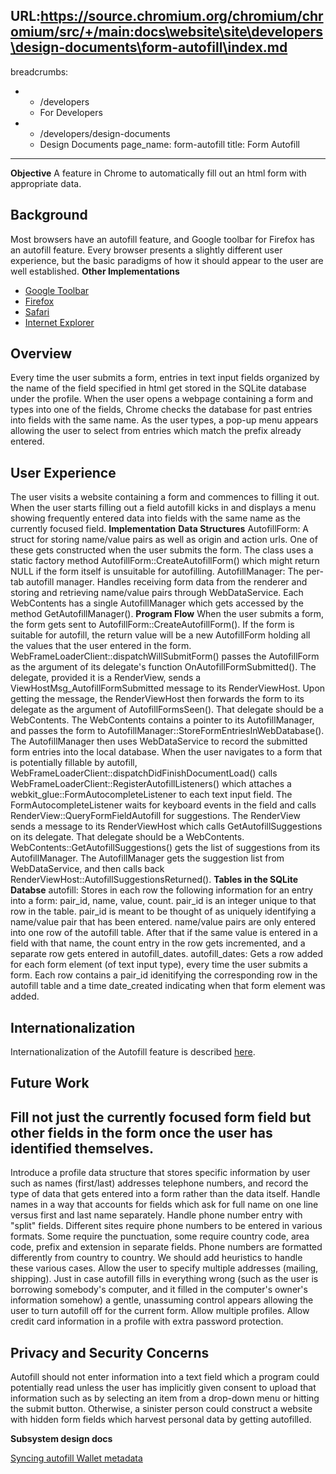 URL:https://source.chromium.org/chromium/chromium/src/+/main:docs\website\site\developers\design-documents\form-autofill\index.md
---
breadcrumbs:
- - /developers
  - For Developers
- - /developers/design-documents
  - Design Documents
page_name: form-autofill
title: Form Autofill
---

**Objective**
A feature in Chrome to automatically fill out an html form with appropriate
data.

## Background

Most browsers have an autofill feature, and Google toolbar for Firefox has an
autofill feature. Every browser presents a slightly different user experience,
but the basic paradigms of how it should appear to the user are well
established.
**Other Implementations**

*   [Google
            Toolbar](http://toolbar.google.com/T5/intl/en/features.html#autofill)
*   [Firefox](http://support.mozilla.com/en-US/kb/Form+autocomplete)
*   [Safari](http://docs.info.apple.com/article.html?path=Safari/2.0/en/ibr47.html)
*   [Internet
            Explorer](http://msdn.microsoft.com/en-us/library/ms533032%28VS.85%29.aspx)

## Overview

Every time the user submits a form, entries in text input fields organized by
the name of the field specified in html get stored in the SQLite database under
the profile.
When the user opens a webpage containing a form and types into one of the
fields, Chrome checks the database for past entries into fields with the same
name. As the user types, a pop-up menu appears allowing the user to select from
entries which match the prefix already entered.

## User Experience

The user visits a website containing a form and commences to filling it out.
When the user starts filling out a field autofill kicks in and displays a menu
showing frequently entered data into fields with the same name as the currently
focused field.
**Implementation**
**Data Structures**
AutofillForm: A struct for storing name/value pairs as well as origin and action
urls. One of these gets constructed when the user submits the form. The class
uses a static factory method AutofillForm::CreateAutofillForm() which might
return NULL if the form itself is unsuitable for autofilling.
AutofillManager: The per-tab autofill manager. Handles receiving form data from
the renderer and storing and retrieving name/value pairs through WebDataService.
Each WebContents has a single AutofillManager which gets accessed by the method
GetAutofillManager().
**Program Flow**
When the user submits a form, the form gets sent to
AutofillForm::CreateAutofillForm(). If the form is suitable for autofill, the
return value will be a new AutofillForm holding all the values that the user
entered in the form. WebFrameLoaderClient::dispatchWillSubmitForm() passes the
AutofillForm as the argument of its delegate's function
OnAutofillFormSubmitted(). The delegate, provided it is a RenderView, sends a
ViewHostMsg_AutofillFormSubmitted message to its RenderViewHost. Upon getting
the message, the RenderViewHost then forwards the form to its delegate as the
argument of AutofillFormsSeen(). That delegate should be a WebContents. The
WebContents contains a pointer to its AutofillManager, and passes the form to
AutofillManager::StoreFormEntriesInWebDatabase(). The AutofillManager then uses
WebDataService to record the submitted form entries into the local database.
When the user navigates to a form that is potentially fillable by autofill,
WebFrameLoaderClient::dispatchDidFinishDocumentLoad() calls
WebFrameLoaderClient::RegisterAutofillListeners() which attaches a
webkit_glue::FormAutocompleteListener to each text input field. The
FormAutocompleteListener waits for keyboard events in the field and calls
RenderView::QueryFormFieldAutofill for suggestions. The RenderView sends a
message to its RenderViewHost which calls GetAutofillSuggestions on its
delegate. That delegate should be a WebContents.
WebContents::GetAutofillSuggestions() gets the list of suggestions from its
AutofillManager. The AutofillManager gets the suggestion list from
WebDataService, and then calls back
RenderViewHost::AutofillSuggestionsReturned().
**Tables in the SQLite Databse**
autofill: Stores in each row the following information for an entry into a form:
pair_id, name, value, count. pair_id is an integer unique to that row in the
table. pair_id is meant to be thought of as uniquely identifying a name/value
pair that has been entered. name/value pairs are only entered into one row of
the autofill table. After that if the same value is entered in a field with that
name, the count entry in the row gets incremented, and a separate row gets
entered in autofill_dates.
autofill_dates: Gets a row added for each form element (of text input type),
every time the user submits a form. Each row contains a pair_id idenitifying the
corresponding row in the autofill table and a time date_created indicating when
that form element was added.

## Internationalization

Internationalization of the Autofill feature is described
[here](/developers/design-documents/form-autofill/internationalization-of-autofill).

## Future Work

## Fill not just the currently focused form field but other fields in the form once the user has identified themselves.

Introduce a profile data structure that stores specific information by user such
as names (first/last) addresses telephone numbers, and record the type of data
that gets entered into a form rather than the data itself.
Handle names in a way that accounts for fields which ask for full name on one
line versus first and last name separately.
Handle phone number entry with "split" fields. Different sites require phone
numbers to be entered in various formats. Some require the punctuation, some
require country code, area code, prefix and extension in separate fields. Phone
numbers are formatted differently from country to country. We should add
heuristics to handle these various cases.
Allow the user to specify multiple addresses (mailing, shipping).
Just in case autofill fills in everything wrong (such as the user is borrowing
somebody's computer, and it filled in the computer's owner's information
somehow) a gentle, unassuming control appears allowing the user to turn autofill
off for the current form.
Allow multiple profiles.
Allow credit card information in a profile with extra password protection.

## Privacy and Security Concerns

Autofill should not enter information into a text field which a program could
potentially read unless the user has implicitly given consent to upload that
information such as by selecting an item from a drop-down menu or hitting the
submit button. Otherwise, a sinister person could construct a website with
hidden form fields which harvest personal data by getting autofilled.

**Subsystem design docs**

[Syncing autofill Wallet metadata](https://goo.gl/LS2y6M)
